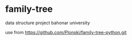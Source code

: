 # family-tree
data structure project bahonar university 

use from https://github.com/Plonski/family-tree-python.git
